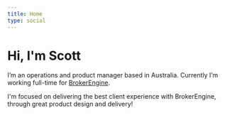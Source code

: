 ```yaml
---
title: Home
type: social
---
```


# Hi, I'm Scott

I’m an operations and product manager based in Australia. Currently I’m working full-time for [BrokerEngine](https://brokerengine.com.au).

I'm focused on delivering the best client experience with BrokerEngine, through great product design and delivery!
